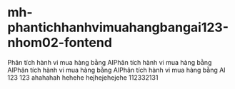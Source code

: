 # mh-phantichhanhvimuahangbangai123-nhom02-fontend
Phân tích hành vi mua hàng bằng AIPhân tích hành vi mua hàng bằng AIPhân tích hành vi mua hàng bằng AIPhân tích hành vi mua hàng bằng AI 123
123
ahahahah
hehehe
hejhejehejehe
112332131
